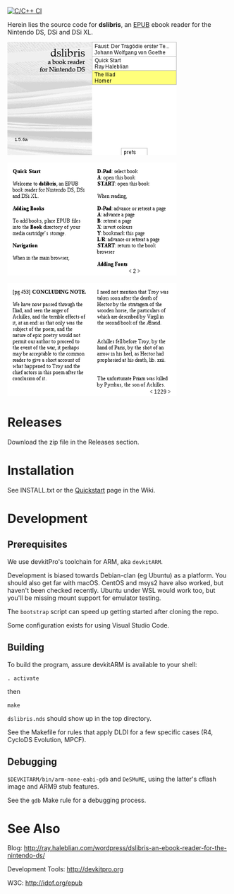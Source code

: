 [![C/C++ CI](https://github.com/rhaleblian/dslibris/actions/workflows/c-cpp.yml/badge.svg)](https://github.com/rhaleblian/dslibris/actions/workflows/c-cpp.yml)

Herein lies the source code for **dslibris**, an
[EPUB](https://en.wikipedia.org/wiki/EPUB)
ebook reader for the Nintendo DS, DSi and DSi XL.

![Browser](etc/sample/browser.png)

![Quickstart](etc/sample/quickstart.png)

![A sample page](etc/sample/iliad.png)


# Releases

Download the zip file in the Releases section.


# Installation

See INSTALL.txt or the
[Quickstart](https://github.com/rhaleblian/dslibris/wiki/User:-Quickstart)
page in the Wiki.


# Development

## Prerequisites

We use devkitPro's toolchain for ARM, aka `devkitARM`.

Development is biased towards Debian-clan (eg Ubuntu) as a platform.
You should also get far with macOS.
CentOS and msys2 have also worked, but haven't been checked recently.
Ubuntu under WSL would work too, but you'll be missing mount support
for emulator testing.

The `bootstrap` script can speed up getting started after cloning the repo.

Some configuration exists for using Visual Studio Code.

## Building

To build the program, assure devkitARM is available to your shell:

    . activate

then

    make

`dslibris.nds` should show up in the top directory.

See the Makefile for rules that apply DLDI for a few specific cases
(R4, CycloDS Evolution, MPCF).

## Debugging

`$DEVKITARM/bin/arm-none-eabi-gdb` and `DeSMuME`,
using the latter's cflash image and ARM9 stub
features.

See the `gdb` Make rule for a debugging process.


# See Also

Blog: http://ray.haleblian.com/wordpress/dslibris-an-ebook-reader-for-the-nintendo-ds/

Development Tools: http://devkitpro.org

W3C: http://idpf.org/epub

